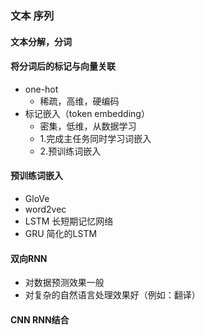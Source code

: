 ### 文本 序列

#### 文本分解，分词

#### 将分词后的标记与向量关联

- one-hot
    - 稀疏，高维，硬编码
- 标记嵌入（token embedding）
    - 密集，低维，从数据学习
    - 1.完成主任务同时学习词嵌入
    - 2.预训练词嵌入
    
#### 预训练词嵌入
- GloVe
- word2vec
- LSTM 长短期记忆网络
- GRU 简化的LSTM

#### 双向RNN

- 对数据预测效果一般
- 对复杂的自然语言处理效果好（例如：翻译）

#### CNN RNN结合
